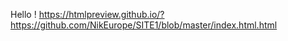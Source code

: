 Hello !
https://htmlpreview.github.io/?https://github.com/NikEurope/SITE1/blob/master/index.html.html
